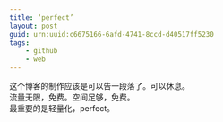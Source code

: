 ```yaml
---
title: ‘perfect’
layout: post
guid: urn:uuid:c6675166-6afd-4741-8ccd-d40517ff5230
tags:
	- github
	- web
---
```


这个博客的制作应该是可以告一段落了。可以休息。  
流量无限，免费。空间足够，免费。  
最重要的是轻量化，perfect。